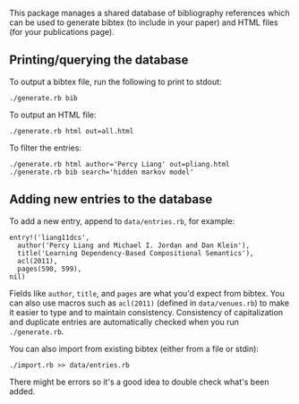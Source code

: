 This package manages a shared database of bibliography references which can be
used to generate bibtex (to include in your paper) and HTML files (for
your publications page).

## Printing/querying the database

To output a bibtex file, run the following to print to stdout:

    ./generate.rb bib

To output an HTML file:

    ./generate.rb html out=all.html

To filter the entries:

    ./generate.rb html author='Percy Liang' out=pliang.html
    ./generate.rb bib search='hidden markov model'

## Adding new entries to the database

To add a new entry, append to `data/entries.rb`, for example:

    entry!('liang11dcs',
      author('Percy Liang and Michael I. Jordan and Dan Klein'),
      title('Learning Dependency-Based Compositional Semantics'),
      acl(2011),
      pages(590, 599),
    nil)

Fields like `author`, `title`, and `pages` are what you'd expect from bibtex.
You can also use macros such as `acl(2011)` (defined in `data/venues.rb`) to
make it easier to type and to maintain consistency.  Consistency of
capitalization and duplicate entries are automatically checked when you run
`./generate.rb`.

You can also import from existing bibtex (either from a file or stdin):

    ./import.rb >> data/entries.rb

There might be errors so it's a good idea to double check what's been added.
